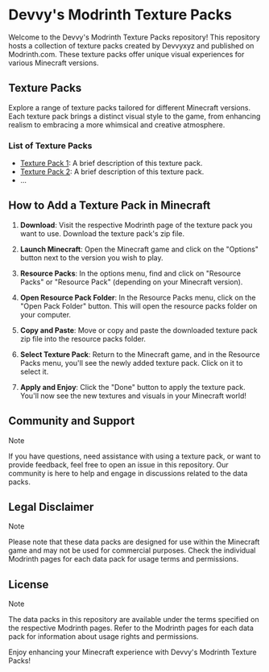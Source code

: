 # Devvy's Modrinth Texture Packs

Welcome to the Devvy's Modrinth Texture Packs repository! This repository hosts a collection of texture packs created by Devvyxyz and published on Modrinth.com. These texture packs offer unique visual experiences for various Minecraft versions.

## Texture Packs

Explore a range of texture packs tailored for different Minecraft versions. Each texture pack brings a distinct visual style to the game, from enhancing realism to embracing a more whimsical and creative atmosphere.

### List of Texture Packs

- [Texture Pack 1](/texture-pack-1): A brief description of this texture pack.
- [Texture Pack 2](/texture-pack-2): A brief description of this texture pack.
- ...

## How to Add a Texture Pack in Minecraft

1. **Download**: Visit the respective Modrinth page of the texture pack you want to use. Download the texture pack's zip file.

2. **Launch Minecraft**: Open the Minecraft game and click on the "Options" button next to the version you wish to play.

3. **Resource Packs**: In the options menu, find and click on "Resource Packs" or "Resource Pack" (depending on your Minecraft version).

4. **Open Resource Pack Folder**: In the Resource Packs menu, click on the "Open Pack Folder" button. This will open the resource packs folder on your computer.

5. **Copy and Paste**: Move or copy and paste the downloaded texture pack zip file into the resource packs folder.

6. **Select Texture Pack**: Return to the Minecraft game, and in the Resource Packs menu, you'll see the newly added texture pack. Click on it to select it.

7. **Apply and Enjoy**: Click the "Done" button to apply the texture pack. You'll now see the new textures and visuals in your Minecraft world!

## Community and Support
> [!NOTE]
> If you have questions, need assistance with using a texture pack, or want to provide feedback, feel free to open an issue in this repository. Our community is here to help and engage in discussions related to the data packs.

## Legal Disclaimer
> [!NOTE]
> Please note that these data packs are designed for use within the Minecraft game and may not be used for commercial purposes. Check the individual Modrinth pages for each data pack for usage terms and permissions.

## License
> [!NOTE]
> The data packs in this repository are available under the terms specified on the respective Modrinth pages. Refer to the Modrinth pages for each data pack for information about usage rights and permissions.

Enjoy enhancing your Minecraft experience with Devvy's Modrinth Texture Packs!
